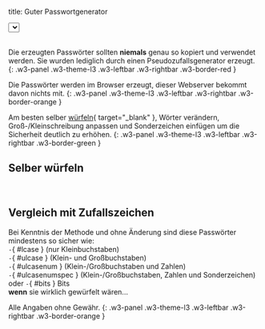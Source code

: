 title: Guter Passwortgenerator

<link rel="stylesheet" type="text/css" href="slider.css">

<div class="w3-cell-row w3-margin-bottom">
  <div class="w3-cell">
    <select class="w3-select w3-border w3-theme-l1" name="wordlist" id="wordlist-dropdown" onchange="changeWordlist()"></select>
  </div>
  <div class="w3-cell">&nbsp;</div>
  <div class="w3-cell" id="wordlist-info"></div>
</div>
<input id="words-slider" class="slider w3-theme-l4" style="display: none;" type="range" min="2" max="10" onChange="generatePassword();">
<div class="w3-margin-bottom" id="generate-button"></div>
<div class="w3-row">
  <div id="text-password"></div>
  <div class="w3-twothird">
    <div id="result-password"></div>
  </div>
  <div class="w3-third w3-container">
    <div class="w3-small" id="text-dicerolls"></div>
    <div class="w3-small" id="result-dicerolls"></div>
  </div>
</div>

Die erzeugten Passwörter sollten **niemals** genau so kopiert und verwendet werden. Sie wurden lediglich durch einen Pseudozufallsgenerator erzeugt.
{: .w3-panel .w3-theme-l3 .w3-leftbar .w3-rightbar .w3-border-red }

Die Passwörter werden im Browser erzeugt, dieser Webserver bekommt davon nichts mit.
{: .w3-panel .w3-theme-l3 .w3-leftbar .w3-rightbar .w3-border-orange }

Am besten selber [würfeln](https://de.wikipedia.org/wiki/Diceware){ target="_blank" }, Wörter verändern, Groß-/Kleinschreibung anpassen und Sonderzeichen einfügen um die Sicherheit deutlich zu erhöhen.
{: .w3-panel .w3-theme-l3 .w3-leftbar .w3-rightbar .w3-border-green }

## Selber würfeln

<div class="w3-cell-row">
  <div id="dicerolls-input" class="w3-cell" style="width:50%"></div>
  <div class="w3-cell w3-cell-middle">&nbsp;</div>
  <div id="rollsword-output" class="w3-cell w3-cell-middle" style="width:47%"></div>
</div>

## Vergleich mit Zufallszeichen

Bei Kenntnis der Methode und ohne Änderung sind diese Passwörter mindestens so sicher wie:  
`-`{ #lcase } (nur Kleinbuchstaben)  
`-`{ #ulcase } (Klein- und Großbuchstaben)  
`-`{ #ulcasenum } (Klein-/Großbuchstaben und Zahlen)  
`-`{ #ulcasenumspec } (Klein-/Großbuchstaben, Zahlen und Sonderzeichen)  
oder `-`{ #bits } Bits  
**wenn** sie wirklich gewürfelt wären...

Alle Angaben ohne Gewähr.
{: .w3-panel .w3-theme-l3 .w3-leftbar .w3-rightbar .w3-border-orange }

<script>
var lang = "de";
var sSource = "Quelle";
var sErrWordlists404 = "Fehler: Liste mit Wortlisten nicht gefunden.";
var sErrWordlists = "Fehler: konnte Liste mit Wortlisten nicht herunterladen.";
var sErrWordlist404 = "Fehler: Konnte Wortliste nicht finden.";
var sErrWordlist = "Fehler: Konnte Wortliste nicht herunterladen.";
var sGenerate = "Erzeugen";
var sPasswords = "Passwörter:";
var sDiceRolls = "Würfelwürfe:";
var sRollNotFound = "Würfelwürfe konnten nicht in der Wortliste gefunden werden.";

let defaultOption = document.createElement('option');
defaultOption.text = 'Wortliste auswählen';
defaultOption.setAttribute('disabled', 'disabled');

var dicepath = base_url+"/dice/";
</script>

<script type="text/javascript" src="dice.js"></script>